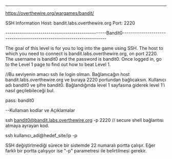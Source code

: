 ----------------------------------------------------------------------------------------------------------------------------------

https://overthewire.org/wargames/bandit/


SSH Information
Host: bandit.labs.overthewire.org
Port: 2220


-------------------------------------------------Bandit0----------------------------------------------------------------------

The goal of this level is for you to log into the game using SSH. The host to which you need to connect is bandit.labs.overthewire.org, on port 2220. The username is bandit0 and the password is bandit0. Once logged in, go to the Level 1 page to find out how to beat Level 1.

//Bu seviyenin amacı ssh ile login olman. Bağlanıcağın host bandit.labs.overthewire.org ve buraya 2220 portundan bağlıcaksın. Kullanıcı adı bandit0 ve şifre bandit0. Bağlandığında level 1 sayfasına giderek level 1'i nasıl geçilebileceği bul. 

pass: bandit0


--Kullanıan kodlar ve Açıklamalar

ssh bandit0@bandit.labs.overthewire.org -p 2220 // secure shell bağlantısı atmaya ayrayan kod.

ssh kullanıcı_adi@hedef_site/ip -p <port>

SSH değiştirlmediği sürece bir sistemde 22 numaralı portta çalışır. Eğer farklı bir portta çalışıyor ise "-p" parametresi ile belirtilmesi gerekir.
